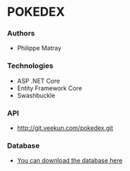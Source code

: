 # POKEDEX #

### Authors ###

* Philippe Matray

### Technologies ###

* ASP .NET Core
* Entity Framework Core
* Swashbuckle

### API ###

* http://git.veekun.com/pokedex.git

### Database ###

* [You can download the database here](https://1drv.ms/f/s!AqTrV0W8pvWLh-ZrMYG-h7dEcSUXtg)
